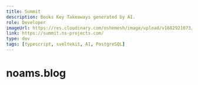 ```yaml
---
title: Summit
description: Books Key Takeaways generated by AI.
role: Developer
imageUrl: https://res.cloudinary.com/nshemesh/image/upload/v1682921073/summit/meta.png
link: https://summit.ns-projects.com/
type: dev
tags: [typescript, sveltekit, AI, PostgreSQL]
---
```


# noams.blog
